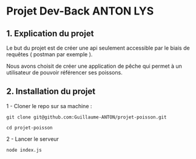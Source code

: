 # Projet Dev-Back ANTON LYS

## 1. Explication du projet

Le but du projet est de créer une api seulement accessible par le biais de requêtes ( postman par exemple ).

Nous avons choisit de créer une application de pêche qui permet à un utilisateur de pouvoir référencer ses poissons.
## 2. Installation du projet 

1 - Cloner le repo sur sa machine : 

```
git clone git@github.com:Guillaume-ANTON/projet-poisson.git
```
```
cd projet-poisson
```
2 - Lancer le serveur 
```
node index.js
```
